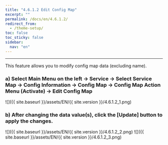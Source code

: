 ```yaml
---
title: "4.6.1.2 Edit Config Map"
excerpt: ""
permalink: /docs/en/4.6.1.2/
redirect_from:
  - /theme-setup/
toc: false
toc_sticky: false
sidebar:
  nav: "en"
---
```



---
This feature allows you to modify config map data \(excluding name\).

### a\) Select Main Menu on the left → Service → Select Service Map → Config Information → Config Map → Config Map Action Menu \(Activate\) → Edit Config Map
![]({{ site.baseurl }}/assets/EN/{{ site.version }}/4.6.1.2_1.png)

### b\) After changing the data value(s), click the [Update] button to apply the changes.
![]({{ site.baseurl }}/assets/EN/{{ site.version }}/4.6.1.2_2.png)
![]({{ site.baseurl }}/assets/EN/{{ site.version }}/4.6.1.2_3.png)
